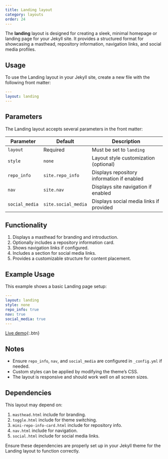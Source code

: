 ```yaml
---
title: Landing layout
category: layouts
order: 24
---
```


The **landing** layout is designed for creating a sleek, minimal homepage or landing page for your Jekyll site. It provides a structured format for showcasing a masthead, repository information, navigation links, and social media profiles.

## Usage

To use the Landing layout in your Jekyll site, create a new file with the following front matter:

```yaml
---
layout: landing
---
```

## Parameters

The Landing layout accepts several parameters in the front matter:

| Parameter       | Default                      | Description |
|---------------|----------------------------|-------------|
| `layout`      | Required                     | Must be set to `landing` |
| `style`       | `none`                        | Layout style customization (optional) |
| `repo_info`   | `site.repo_info`             | Displays repository information if enabled |
| `nav`         | `site.nav`                    | Displays site navigation if enabled |
| `social_media` | `site.social_media`         | Displays social media links if provided |

## Functionality

1. Displays a masthead for branding and introduction.
2. Optionally includes a repository information card.
3. Shows navigation links if configured.
4. Includes a section for social media links.
5. Provides a customizable structure for content placement.

## Example Usage

This example shows a basic Landing page setup:

```yaml
---
layout: landing
style: none
repo_info: true
nav: true
social_media: true
---
```

[Live demo](../../landing.md){:.btn}

## Notes

- Ensure `repo_info`, `nav`, and `social_media` are configured in `_config.yml` if needed.
- Custom styles can be applied by modifying the theme’s CSS.
- The layout is responsive and should work well on all screen sizes.

## Dependencies

This layout may depend on:

1. `masthead.html` include for branding.
2. `toggle.html` include for theme switching.
3. `mini-repo-info-card.html` include for repository info.
4. `nav.html` include for navigation.
5. `social.html` include for social media links.

Ensure these dependencies are properly set up in your Jekyll theme for the Landing layout to function correctly.
